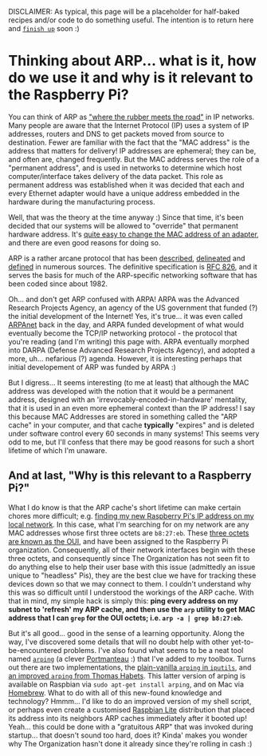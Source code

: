 DISCLAIMER: As typical, this page will be a placeholder for half-baked recipes and/or code to do something useful. The intention is to return here and [`finish up`](https://www.fastcompany.com/3025757/why-you-can-never-finish-anything-and-how-to-finally-change-it) soon :) 

# Thinking about ARP... what is it, how do we use it and why is it relevant to the Raspberry Pi? 

You can think of ARP as ["where the rubber meets the road"](https://www.knowyourphrase.com/when-the-rubber-hits-the-road) in IP networks. Many people are aware that the Internet Protocol (IP) uses a system of IP addresses, routers and DNS to get packets moved from source to destination. Fewer are familiar with the fact that the "MAC address" is the address that matters for delivery! IP addresses are ephemeral; they can be, and often are, changed frequently. But the MAC address serves the role of a "permanent address", and is used in networks to determine which host computer/interface takes delivery of the data packet. This role as permanent address was established when it was decided that each and every Ethernet adapter would have a unique address embedded in the hardware during the manufacturing process.

Well, that was the theory at the time anyway :)   Since that time, it's been decided that our systems will be allowed to "override" that permanent hardware address. It's [quite easy to change the MAC address of an adapter](https://www.howtogeek.com/192173/how-and-why-to-change-your-mac-address-on-windows-linux-and-mac/), and there are even good reasons for doing so. 

ARP is a rather arcane protocol that has been [described](http://www.erg.abdn.ac.uk/users/gorry/course/inet-pages/arp.html), [delineated](https://www.tummy.com/articles/networking-basics-how-arp-works/) and [defined](https://en.wikipedia.org/wiki/Address_Resolution_Protocol) in numerous sources. The definitive specification is [RFC 826](http://www.ietf.org/rfc/rfc826.txt), and it serves the basis for much of the ARP-specific networking software that has been coded since about 1982. 

Oh... and don't get ARP confused with ARPA! ARPA was the Advanced Research Projects Agency, an agency of the US government that funded (?) the initial development of the Internet! Yes, it's true... it was even called [ARPAnet](https://en.wikipedia.org/wiki/ARPANET) back in the day, and ARPA funded development of what would eventually become the TCP/IP networking protocol - the protocol that you're reading (and I'm writing) this page with. ARPA eventually morphed into DARPA (Defense Advanced Research Projects Agency), and adopted a more, uh... nefarious (?) agenda. However, it is interesting perhaps that initial developement of ARP was funded by ARPA :)

But I digress... It seems interesting (to me at least) that although the MAC address was developed with the notion that it would be a permanent address, designed with an 'irrevocably-encoded-in-hardware' mentality, that it is used in an even more ephemeral context than the IP address! I say this because MAC Addresses are stored in something called the "ARP cache" in your computer, and that cache **typically** "expires" and is deleted under software control every 60 seconds in many systems! This seems very odd to me, but I'll confess that there may be good reasons for such a short lifetime of which I'm unaware. 

## And at last, "Why is this relevant to a Raspberry Pi?"

What I do know is that the ARP cache's short lifetime can make certain chores more difficult; e.g. [finding my new Raspberry Pi's IP address on my local network](https://github.com/seamusdemora/PiFormulae/blob/master/FindMyPi.md). In this case, what I'm searching for on my network are any MAC addresses whose first three octets are `b8:27:eb`. These [three octets are known as the OUI](https://www.webopedia.com/TERM/O/OUI.html), and have been assigned to the Raspberry Pi organization. Consequently, all of their network interfaces begin with these three octets, and consequently since The Organization has not seen fit to do anything else to help their user base with this issue (admittedly an issue unique to "headless" Pis), they are the best clue we have for tracking these devices down so that we may connect to them. I couldn't understand why this was so difficult until I understood the workings of the ARP cache. With that in mind, my simple hack is simply this: **ping every address on my subnet to 'refresh' my ARP cache, and then use the `arp` utility to get MAC address that I can `grep` for the OUI octets; i.e. `arp -a | grep b8:27:eb`.** 

But it's all good... good in the sense of a learning opportunity. Along the way, I've discovered some details that will no doubt help with other yet-to-be-encountered problems. I've also found what seems to be a neat tool named [`arping`](https://en.wikipedia.org/wiki/Arping) (a clever [Portmanteau](https://en.wikipedia.org/wiki/Portmanteau) :) that I've added to my toolbox. Turns out there are two implementations, the [plain-vanilla `arping` in `iputils`](https://packages.debian.org/sid/iputils-arping), and [an improved `arping` from Thomas Habets](https://github.com/ThomasHabets/arping). This latter version of arping is available on Raspbian via `sudo apt-get install arping`, and on Mac via [Homebrew](https://brew.sh/). What to do with all of this new-found knowledge and technology? Hmmm... I'd like to do an improved version of my shell script, or perhaps even create a customised [Raspbian Lite](https://www.raspberrypi.org/downloads/raspbian/) distribution that placed its address into its neighbors ARP caches immediately after it booted up! Yeah... this could be done with a "gratuitous ARP" that was invoked during startup... that doesn't sound too hard, does it? Kinda' makes you wonder why The Organization hasn't done it already since they're rolling in cash :)  




